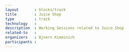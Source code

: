 ```yaml
---
layout       : blocks/track
title        : Juice Shop
type         : track
technology   :
description  : Working Sessions related to Juice Shop
related-to   :
organizers   : Bjoern Kimminich
participants :
---
```

